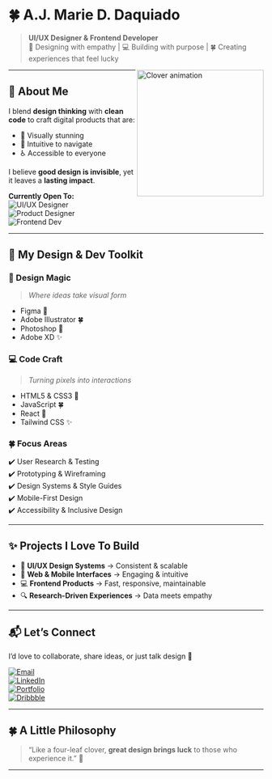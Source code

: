 # 🍀 A.J. Marie D. Daquiado  

> **UI/UX Designer & Frontend Developer**  
> 🌱 Designing with empathy | 💻 Building with purpose | 🍀 Creating experiences that feel lucky  

<img src="https://usagif.com/wp-content/uploads/gifs/clover-leaf-3.gif" width="250px" align="right" alt="Clover animation"/>

---

## 🌟 About Me  
I blend **design thinking** with **clean code** to craft digital products that are:  
- 🎨 Visually stunning  
- 🧭 Intuitive to navigate  
- ♿ Accessible to everyone  

I believe **good design is invisible**, yet it leaves a **lasting impact**.  

**Currently Open To:**  
![UI/UX Designer](https://img.shields.io/badge/UI/UX_Designer-22C55E?style=for-the-badge&logo=figma&logoColor=white)  
![Product Designer](https://img.shields.io/badge/Product_Designer-16A34A?style=for-the-badge&logo=sketch&logoColor=white)  
![Frontend Dev](https://img.shields.io/badge/Frontend_Dev-059669?style=for-the-badge&logo=react&logoColor=white)  

---

## 🌿 My Design & Dev Toolkit  

### 🎨 Design Magic  
> *Where ideas take visual form*  
- Figma 🌱  
- Adobe Illustrator 🍀  
- Photoshop 🌿  
- Adobe XD ✨  

### 💻 Code Craft  
> *Turning pixels into interactions*  
- HTML5 & CSS3 🌱  
- JavaScript 🍀  
- React 🌿  
- Tailwind CSS ✨  

### 🍀 Focus Areas  
✔️ User Research & Testing  
✔️ Prototyping & Wireframing  
✔️ Design Systems & Style Guides  
✔️ Mobile-First Design  
✔️ Accessibility & Inclusive Design  

---

## ✨ Projects I Love To Build  
- 🌱 **UI/UX Design Systems** → Consistent & scalable  
- 🎨 **Web & Mobile Interfaces** → Engaging & intuitive  
- 💻 **Frontend Products** → Fast, responsive, maintainable  
- 🔍 **Research-Driven Experiences** → Data meets empathy  

---

## 📬 Let’s Connect  
I’d love to collaborate, share ideas, or just talk design 🌿  

[![Email](https://img.shields.io/badge/🌱_Let's_Talk-22C55E?style=for-the-badge&logo=gmail&logoColor=white)](mailto:ajmariedaquiado23@gmail.com)  
[![LinkedIn](https://img.shields.io/badge/🍀_Connect-16A34A?style=for-the-badge&logo=linkedin&logoColor=white)](https://www.linkedin.com/in/yourprofile)  
[![Portfolio](https://img.shields.io/badge/🌿_Portfolio-059669?style=for-the-badge&logo=safari&logoColor=white)](https://yourportfolio.com)  
[![Dribbble](https://img.shields.io/badge/✨_Dribbble-10B981?style=for-the-badge&logo=dribbble&logoColor=white)](https://dribbble.com/yourprofile)  

---

## 🍀 A Little Philosophy  
> “Like a four-leaf clover, **great design brings luck** to those who experience it.” 🌿  

---
